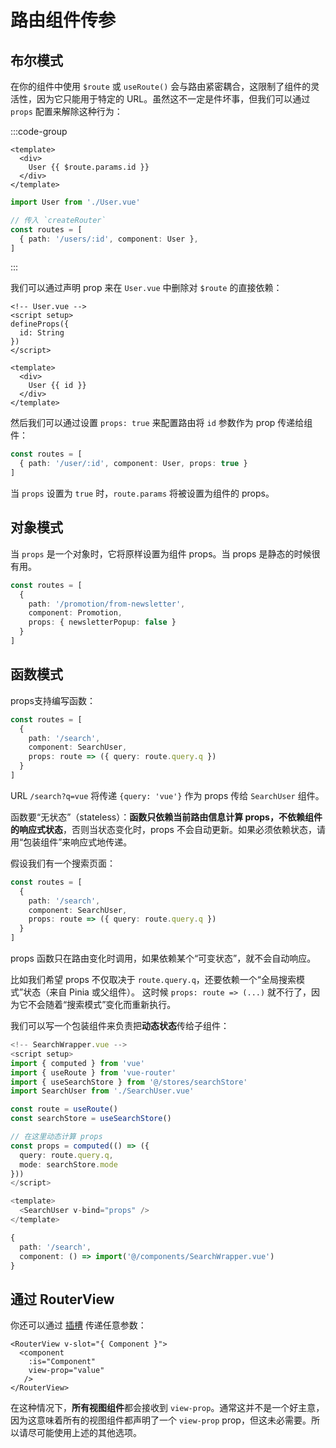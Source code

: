 # 路由组件传参

## 布尔模式

在你的组件中使用 `$route` 或 `useRoute()` 会与路由紧密耦合，这限制了组件的灵活性，因为它只能用于特定的 URL。虽然这不一定是件坏事，但我们可以通过 `props` 配置来解除这种行为：

:::code-group

```vue [User.vue]
<template>
  <div>
    User {{ $route.params.id }}
  </div>
</template>
```

```ts [router.ts]
import User from './User.vue'

// 传入 `createRouter`
const routes = [
  { path: '/users/:id', component: User },
]
```

:::

我们可以通过声明 prop 来在 `User.vue` 中删除对 `$route` 的直接依赖：

```vue
<!-- User.vue -->
<script setup>
defineProps({
  id: String
})
</script>

<template>
  <div>
    User {{ id }}
  </div>
</template>
```

然后我们可以通过设置 `props: true` 来配置路由将 `id` 参数作为 prop 传递给组件：

```ts
const routes = [
  { path: '/user/:id', component: User, props: true }
]
```

当 `props` 设置为 `true` 时，`route.params` 将被设置为组件的 props。



## 对象模式

当 `props` 是一个对象时，它将原样设置为组件 props。当 props 是静态的时候很有用。

```ts
const routes = [
  {
    path: '/promotion/from-newsletter',
    component: Promotion,
    props: { newsletterPopup: false }
  }
]
```



## 函数模式

props支持编写函数：

```ts
const routes = [
  {
    path: '/search',
    component: SearchUser,
    props: route => ({ query: route.query.q })
  }
]
```

URL `/search?q=vue` 将传递 `{query: 'vue'}` 作为 props 传给 `SearchUser` 组件。

函数要“无状态”（stateless）：**函数只依赖当前路由信息计算 props，不依赖组件的响应式状态**，否则当状态变化时，props 不会自动更新。如果必须依赖状态，请用“包装组件”来响应式地传递。

假设我们有一个搜索页面：

```ts
const routes = [
  {
    path: '/search',
    component: SearchUser,
    props: route => ({ query: route.query.q })
  }
]

```

props 函数只在路由变化时调用，如果依赖某个“可变状态”，就不会自动响应。

比如我们希望 props 不仅取决于 `route.query.q`，还要依赖一个“全局搜索模式”状态（来自 Pinia 或父组件）。
 这时候 `props: route => (...)` 就不行了，因为它不会随着“搜索模式”变化而重新执行。

我们可以写一个包装组件来负责把**动态状态**传给子组件：

```ts
<!-- SearchWrapper.vue -->
<script setup>
import { computed } from 'vue'
import { useRoute } from 'vue-router'
import { useSearchStore } from '@/stores/searchStore'
import SearchUser from './SearchUser.vue'

const route = useRoute()
const searchStore = useSearchStore()

// 在这里动态计算 props
const props = computed(() => ({
  query: route.query.q,
  mode: searchStore.mode
}))
</script>

<template>
  <SearchUser v-bind="props" />
</template>

```

```ts
{
  path: '/search',
  component: () => import('@/components/SearchWrapper.vue')
}

```

## 通过 RouterView 



你还可以通过 [ 插槽](https://router.vuejs.org/zh/guide/advanced/router-view-slot.html) 传递任意参数：

```vue
<RouterView v-slot="{ Component }">
  <component
    :is="Component"
    view-prop="value"
   />
</RouterView>
```

在这种情况下，**所有视图组件**都会接收到 `view-prop`。通常这并不是一个好主意，因为这意味着所有的视图组件都声明了一个 `view-prop` prop，但这未必需要。所以请尽可能使用上述的其他选项。